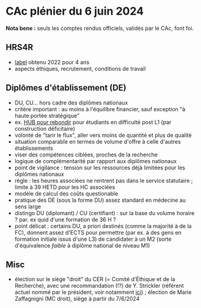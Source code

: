 # CAc plénier du 6 juin 2024

**Nota bene :** seuls les comptes rendus officiels, validés par le CAc, font foi.

## HRS4R

- [label](https://euraxess.ec.europa.eu/jobs/hrs4r) obtenu 2022 pour 4 ans
- aspects éthiques, recrutement, conditions de travail 

## Diplômes d'établissement (DE)

- DU, CU... hors cadre des diplômes nationaux
- critère important : au moins à l'équilibre financier, sauf exception "à haute portée stratégique"
- ex. [HUB pour rebondir](https://univ-cotedazur.fr/formation/reussir-ses-etudes/hub-pour-rebondir#:~:text=Le%20Hub%20pour%20Rebondir%20s,eux%20et%20en%20leurs%20projets.) pour étudiants en difficulté post L1 (par construction déficitaire)
- volonté de "tarir le flux", aller vers moins de quantité et plus de qualité
- situation comparable en termes de volume d'offre à celle d'autres établissements
- viser des compétences ciblées, proches de la recherche
- logique de complémentarité par rapport aux diplômes nationaux
- point de vigilance : tension sur les ressources déjà limitées pour les diplômes nationaux
- règle : les heures associées ne rentrent pas dans le service statutaire ; limite à 39 HETD pour les HC associées
- modèle de calcul des coûts questionable 
- pratique des DE (sous la forme DU) assez standard en médecine au sens large
- distingo DU (diplomant) / CU (certifiant) : sur la base du volume horaire ? par. ex quid d'une formation de 36 H ?
- point délicat : certains DU, a priori destinés (comme la majorité à de la FC), donnent assez d'ECTS pour permettre (par ex. à des gens en formation initiale issus d'une L3) de candidater à un M2 (sorte d'équivalence *faible* à diplôme national de niveau M1) 

## Misc

- élection sur le siège "droit" du CER (= Comité d'Éthique et de la Recherche), avec une recommandation (!?) de Y. Strickler (référent actuel nommé par le président, voir notamment [ici](https://service-public-democratie-universitaire.fr/IMG/pdf/cr_cac_8_2_2024_.pdf)) ; élection de Marie Zaffagnigni (MC droit), siège à partir du 7/6/2024
